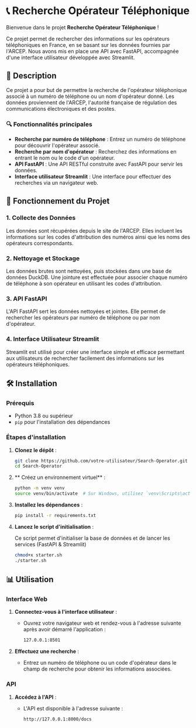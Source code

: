 # 📞 Recherche Opérateur Téléphonique

Bienvenue dans le projet **Recherche Opérateur Téléphonique** ! 

Ce projet permet de rechercher des informations sur les opérateurs téléphoniques en France, en se basant sur les données fournies par l'ARCEP. Nous avons mis en place une API  avec FastAPI, accompagnée d'une interface utilisateur développée avec Streamlit.

## 📝 Description

Ce projet a pour but de permettre la recherche de l'opérateur téléphonique associé à un numéro de téléphone ou un nom d'opérateur donné. Les données proviennent de l'ARCEP, l'autorité française de régulation des communications électroniques et des postes. 

### 🔍 Fonctionnalités principales

- **Recherche par numéro de téléphone** : Entrez un numéro de téléphone pour découvrir l'opérateur associé.
- **Recherche par nom d'opérateur** : Recherchez des informations en entrant le nom ou le code d'un opérateur.
- **API FastAPI** : Une API RESTful construite avec FastAPI pour servir les données.
- **Interface utilisateur Streamlit** : Une interface pour effectuer des recherches via un navigateur web.

## 🚀 Fonctionnement du Projet

### 1. Collecte des Données

Les données sont récupérées depuis le site de l'ARCEP. Elles incluent les informations sur les codes d'attribution des numéros ainsi que les noms des opérateurs correspondants.

### 2. Nettoyage et Stockage

Les données brutes sont nettoyées, puis stockées dans une base de données DuckDB. Une jointure est effectuée pour associer chaque numéro de téléphone à son opérateur en utilisant les codes d'attribution.

### 3. API FastAPI

L'API FastAPI sert les données nettoyées et jointes. Elle permet de rechercher les opérateurs par numéro de téléphone ou par nom d'opérateur.

### 4. Interface Utilisateur Streamlit

Streamlit est utilisé pour créer une interface simple et efficace permettant aux utilisateurs de rechercher facilement des informations sur les opérateurs téléphoniques.

## 🛠️ Installation

### Prérequis

- Python 3.8 ou supérieur
- `pip` pour l'installation des dépendances

### Étapes d'installation

1. **Clonez le dépôt** :

   ```bash
   git clone https://github.com/votre-utilisateur/Search-Operator.git
   cd Search-Operator

2. ** Créez un environnement virtuel** :

   ```bash
   python -m venv venv
   source venv/bin/activate  # Sur Windows, utilisez `venv\Scripts\activate`

3. **Installez les dépendances** :

   ```bash
   pip install -r requirements.txt

4. **Lancez le script d'initialisation** :

   Ce script permet d'initialiser la base de données et de lancer les services (FastAPI & Streamlit)

   ```bash
   chmod+x starter.sh
   ./starter.sh

## 📊 Utilisation

### Interface Web

1. **Connectez-vous à l'interface utilisateur** :
   - Ouvrez votre navigateur web et rendez-vous à l'adresse suivante après avoir démarré l'application :
   
     ```bash
     127.0.0.1:8501
     ```
   
2. **Effectuez une recherche** :
   - Entrez un numéro de téléphone ou un code d'opérateur dans le champ de recherche pour obtenir les informations associées.

### API

1. **Accédez à l'API** :
   - L'API est disponible à l'adresse suivante :
   
     ```bash
     http://127.0.0.1:8000/docs
     ```



